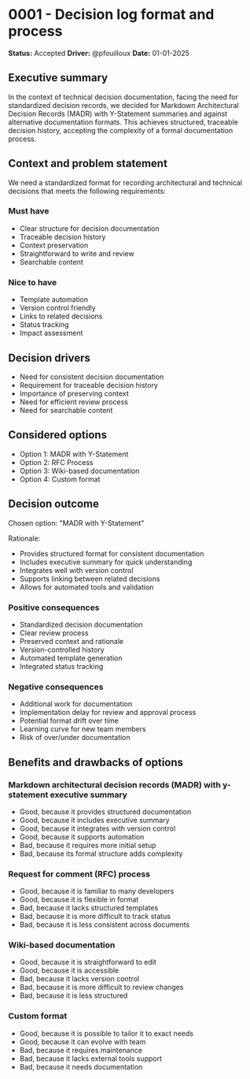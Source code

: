 # 0001 - Decision log format and process

**Status:** Accepted
**Driver:** @pfouilloux
**Date:** 01-01-2025

## Executive summary

In the context of technical decision documentation,
facing the need for standardized decision records,
we decided for Markdown Architectural Decision Records (MADR) with Y-Statement summaries
and against alternative documentation formats.
This achieves structured, traceable decision history,
accepting the complexity of a formal documentation process.

## Context and problem statement

We need a standardized format for recording architectural and technical decisions that meets the following requirements:

### Must have

- Clear structure for decision documentation
- Traceable decision history
- Context preservation
- Straightforward to write and review
- Searchable content

### Nice to have

- Template automation
- Version control friendly
- Links to related decisions
- Status tracking
- Impact assessment

## Decision drivers

- Need for consistent decision documentation
- Requirement for traceable decision history
- Importance of preserving context
- Need for efficient review process
- Need for searchable content

## Considered options

- Option 1: MADR with Y-Statement
- Option 2: RFC Process
- Option 3: Wiki-based documentation
- Option 4: Custom format

## Decision outcome

Chosen option: "MADR with Y-Statement"

Rationale:

- Provides structured format for consistent documentation
- Includes executive summary for quick understanding
- Integrates well with version control
- Supports linking between related decisions
- Allows for automated tools and validation

### Positive consequences

- Standardized decision documentation
- Clear review process
- Preserved context and rationale
- Version-controlled history
- Automated template generation
- Integrated status tracking

### Negative consequences

- Additional work for documentation
- Implementation delay for review and approval process
- Potential format drift over time
- Learning curve for new team members
- Risk of over/under documentation

## Benefits and drawbacks of options

### Markdown architectural decision records (MADR) with y-statement executive summary

- Good, because it provides structured documentation
- Good, because it includes executive summary
- Good, because it integrates with version control
- Good, because it supports automation
- Bad, because it requires more initial setup
- Bad, because its formal structure adds complexity

### Request for comment (RFC) process

- Good, because it is familiar to many developers
- Good, because it is flexible in format
- Bad, because it lacks structured templates
- Bad, because it is more difficult to track status
- Bad, because it is less consistent across documents

### Wiki-based documentation

- Good, because it is straightforward to edit
- Good, because it is accessible
- Bad, because it lacks version control
- Bad, because it is more difficult to review changes
- Bad, because it is less structured

### Custom format

- Good, because it is possible to tailor it to exact needs
- Good, because it can evolve with team
- Bad, because it requires maintenance
- Bad, because it lacks external tools support
- Bad, because it needs documentation
